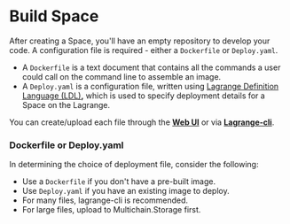 # Build Space

After creating a Space, you'll have an empty repository to develop your code. A configuration file is required - either a `Dockerfile` or `Deploy.yaml`.

* A `Dockerfile` is a text document that contains all the commands a user could call on the command line to assemble an image.&#x20;
* A `Deploy.yaml` is a configuration file, written using [Lagrange Definition Language (LDL)](../intro/lagrange-definition-language-ldl.md)**,** which is used to specify deployment details for a Space on the Lagrange.

You can create/upload each file through the [**Web UI**](option-2-web-interface.md) or via [**Lagrange-cli**](../intro/lagrange-cli.md).

### Dockerfile or Deploy.yaml

In determining the choice of deployment file, consider the following:

* Use a `Dockerfile` if you don't have a pre-built image.
* Use `Deploy.yaml` if you have an existing image to deploy.
* For many files, lagrange-cli is recommended.
* For large files, upload to Multichain.Storage first.
